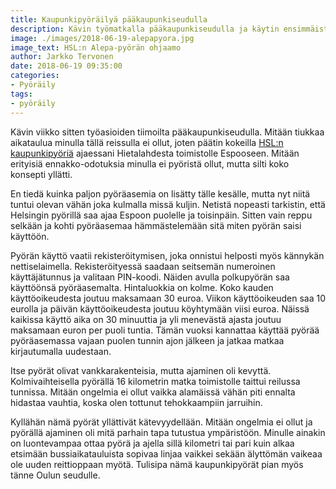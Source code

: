 ```yaml
---
title: Kaupunkipyöräilyä pääkaupunkiseudulla
description: Kävin työmatkalla pääkaupunkiseudulla ja käytin ensimmäistä kertaa HSL:n Alepa-pyöriä. Tästä palvelusta ei ole muuta kuin positiivista sanottavaa.
image: ./images/2018-06-19-alepapyora.jpg
image_text: HSL:n Alepa-pyörän ohjaamo
author: Jarkko Tervonen
date: 2018-06-19 09:35:00
categories:
- Pyöräily
tags:
- pyöräily
---
```

Kävin viikko sitten työasioiden tiimoilta pääkaupunkiseudulla. Mitään tiukkaa aikataulua minulla tällä reissulla ei ollut, joten päätin kokeilla [HSL:n kaupunkipyöriä](https://kaupunkipyorat.hsl.fi/) ajaessani Hietalahdesta toimistolle Espooseen. Mitään erityisiä ennakko-odotuksia minulla ei pyöristä ollut, mutta silti koko konsepti yllätti.

En tiedä kuinka paljon pyöräasemia on lisätty tälle kesälle, mutta nyt niitä tuntui olevan vähän joka kulmalla missä kuljin. Netistä nopeasti tarkistin, että Helsingin pyörillä saa ajaa Espoon puolelle ja toisinpäin. Sitten vain reppu selkään ja kohti pyöräasemaa hämmästelemään sitä miten pyörän saisi käyttöön.

Pyörän käyttö vaatii rekisteröitymisen, joka onnistui helposti myös kännykän nettiselaimella. Rekisteröityessä saadaan seitsemän numeroinen käyttäjätunnus ja valitaan PIN-koodi. Näiden avulla polkupyörän saa käyttöönsä pyöräasemalta. Hintaluokkia on kolme. Koko kauden käyttöoikeudesta joutuu maksamaan 30 euroa. Viikon käyttöoikeuden saa 10 eurolla ja päivän käyttöoikeudesta joutuu köyhtymään viisi euroa. Näissä kaikissa käyttö aika on 30 minuuttia ja yli menevästä ajasta joutuu maksamaan euron per puoli tuntia. Tämän vuoksi kannattaa käyttää pyörää pyöräasemassa vajaan puolen tunnin ajon jälkeen ja jatkaa matkaa kirjautumalla uudestaan.

Itse pyörät olivat vankkarakenteisia, mutta ajaminen oli kevyttä. Kolmivaihteisella pyörällä 16 kilometrin matka toimistolle taittui reilussa tunnissa. Mitään ongelmia ei ollut vaikka alamäissä vähän piti ennalta hidastaa vauhtia, koska olen tottunut tehokkaampiin jarruihin.

Kyllähän nämä pyörät yllättivät kätevyydellään. Mitään ongelmia ei ollut ja pyörällä ajaminen oli mitä parhain tapa tutustua ympäristöön. Minulle ainakin on luontevampaa ottaa pyörä ja ajella sillä kilometri tai pari kuin alkaa etsimään bussiaikatauluista sopivaa linjaa vaikkei sekään älyttömän vaikeaa ole uuden reittioppaan myötä. Tulisipa nämä kaupunkipyörät pian myös tänne Oulun seudulle.
